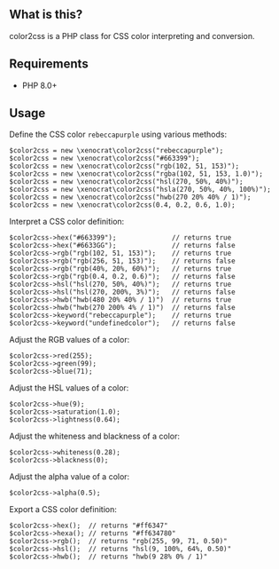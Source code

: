 ## What is this?

color2css is a PHP class for CSS color interpreting and conversion.

## Requirements

* PHP 8.0+

## Usage

Define the CSS color `rebeccapurple` using various methods:

    $color2css = new \xenocrat\color2css("rebeccapurple");
    $color2css = new \xenocrat\color2css("#663399");
    $color2css = new \xenocrat\color2css("rgb(102, 51, 153)");
    $color2css = new \xenocrat\color2css("rgba(102, 51, 153, 1.0)");
    $color2css = new \xenocrat\color2css("hsl(270, 50%, 40%)");
    $color2css = new \xenocrat\color2css("hsla(270, 50%, 40%, 100%)");
    $color2css = new \xenocrat\color2css("hwb(270 20% 40% / 1)");
    $color2css = new \xenocrat\color2css(0.4, 0.2, 0.6, 1.0);

Interpret a CSS color definition:

    $color2css->hex("#663399");              // returns true
    $color2css->hex("#6633GG");              // returns false
    $color2css->rgb("rgb(102, 51, 153)");    // returns true
    $color2css->rgb("rgb(256, 51, 153)");    // returns false
    $color2css->rgb("rgb(40%, 20%, 60%)");   // returns true
    $color2css->rgb("rgb(0.4, 0.2, 0.6)");   // returns false
    $color2css->hsl("hsl(270, 50%, 40%)");   // returns true
    $color2css->hsl("hsl(270, 200%, 3%)");   // returns false
    $color2css->hwb("hwb(480 20% 40% / 1)")  // returns true
    $color2css->hwb("hwb(270 200% 4% / 1)")  // returns false
    $color2css->keyword("rebeccapurple");    // returns true
    $color2css->keyword("undefinedcolor");   // returns false

Adjust the RGB values of a color:

    $color2css->red(255);
    $color2css->green(99);
    $color2css->blue(71);

Adjust the HSL values of a color:

    $color2css->hue(9);
    $color2css->saturation(1.0);
    $color2css->lightness(0.64);

Adjust the whiteness and blackness of a color:

    $color2css->whiteness(0.28);
    $color2css->blackness(0);

Adjust the alpha value of a color:

    $color2css->alpha(0.5);

Export a CSS color definition:

    $color2css->hex();  // returns "#ff6347"
    $color2css->hexa(); // returns "#ff634780"
    $color2css->rgb();  // returns "rgb(255, 99, 71, 0.50)"
    $color2css->hsl();  // returns "hsl(9, 100%, 64%, 0.50)"
    $color2css->hwb();  // returns "hwb(9 28% 0% / 1)"
